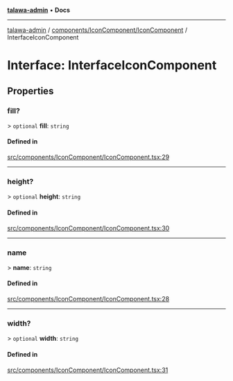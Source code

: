 [**talawa-admin**](../../../../README.md) • **Docs**

***

[talawa-admin](../../../../modules.md) / [components/IconComponent/IconComponent](../README.md) / InterfaceIconComponent

# Interface: InterfaceIconComponent

## Properties

### fill?

\> `optional` **fill**: `string`

#### Defined in

[src/components/IconComponent/IconComponent.tsx:29](https://github.com/PalisadoesFoundation/talawa-admin/blob/7496bb3a4c3730e7e3caee73f8bf91c3031e4ae6/src/components/IconComponent/IconComponent.tsx#L29)

***

### height?

\> `optional` **height**: `string`

#### Defined in

[src/components/IconComponent/IconComponent.tsx:30](https://github.com/PalisadoesFoundation/talawa-admin/blob/7496bb3a4c3730e7e3caee73f8bf91c3031e4ae6/src/components/IconComponent/IconComponent.tsx#L30)

***

### name

\> **name**: `string`

#### Defined in

[src/components/IconComponent/IconComponent.tsx:28](https://github.com/PalisadoesFoundation/talawa-admin/blob/7496bb3a4c3730e7e3caee73f8bf91c3031e4ae6/src/components/IconComponent/IconComponent.tsx#L28)

***

### width?

\> `optional` **width**: `string`

#### Defined in

[src/components/IconComponent/IconComponent.tsx:31](https://github.com/PalisadoesFoundation/talawa-admin/blob/7496bb3a4c3730e7e3caee73f8bf91c3031e4ae6/src/components/IconComponent/IconComponent.tsx#L31)
